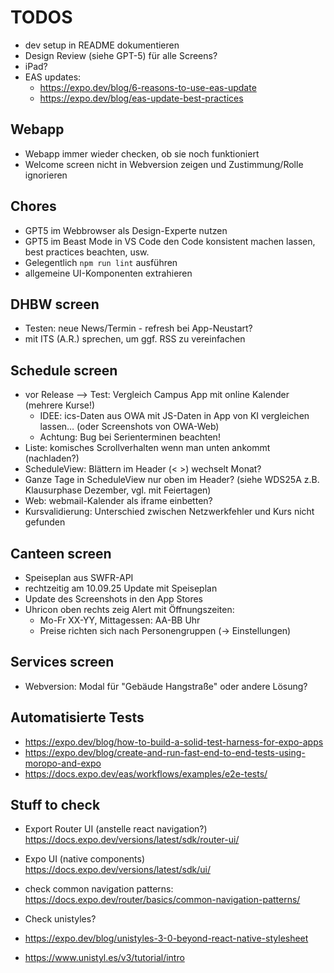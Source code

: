 # TODOS

- dev setup in README dokumentieren
- Design Review (siehe GPT-5) für alle Screens?
- iPad?
- EAS updates:
  - https://expo.dev/blog/6-reasons-to-use-eas-update
  - https://expo.dev/blog/eas-update-best-practices

## Webapp

- Webapp immer wieder checken, ob sie noch funktioniert
- Welcome screen nicht in Webversion zeigen und Zustimmung/Rolle ignorieren

## Chores

- GPT5 im Webbrowser als Design-Experte nutzen
- GPT5 im Beast Mode in VS Code den Code konsistent machen lassen, best practices beachten, usw.
- Gelegentlich `npm run lint` ausführen
- allgemeine UI-Komponenten extrahieren

## DHBW screen

- Testen: neue News/Termin - refresh bei App-Neustart?
- mit ITS (A.R.) sprechen, um ggf. RSS zu vereinfachen

## Schedule screen

- vor Release --> Test: Vergleich Campus App mit online Kalender (mehrere Kurse!)
  - IDEE: ics-Daten aus OWA mit JS-Daten in App von KI vergleichen lassen… (oder Screenshots von OWA-Web)
  - Achtung: Bug bei Serienterminen beachten!
- Liste: komisches Scrollverhalten wenn man unten ankommt (nachladen?)
- ScheduleView: Blättern im Header (< >) wechselt Monat?
- Ganze Tage in ScheduleView nur oben im Header? (siehe WDS25A z.B. Klausurphase Dezember, vgl. mit Feiertagen)
- Web: webmail-Kalender als iframe einbetten?
- Kursvalidierung: Unterschied zwischen Netzwerkfehler und Kurs nicht gefunden

## Canteen screen

- Speiseplan aus SWFR-API
- rechtzeitig am 10.09.25 Update mit Speiseplan
- Update des Screenshots in den App Stores
- Uhricon oben rechts zeig Alert mit Öffnungszeiten:
  - Mo-Fr XX-YY, Mittagessen: AA-BB Uhr
  - Preise richten sich nach Personengruppen (-> Einstellungen)

## Services screen

- Webversion: Modal für "Gebäude Hangstraße" oder andere Lösung?

## Automatisierte Tests

- https://expo.dev/blog/how-to-build-a-solid-test-harness-for-expo-apps
- https://expo.dev/blog/create-and-run-fast-end-to-end-tests-using-moropo-and-expo
- https://docs.expo.dev/eas/workflows/examples/e2e-tests/

## Stuff to check

- Export Router UI (anstelle react navigation?) https://docs.expo.dev/versions/latest/sdk/router-ui/
- Expo UI (native components) https://docs.expo.dev/versions/latest/sdk/ui/
- check common navigation patterns: https://docs.expo.dev/router/basics/common-navigation-patterns/
- Check unistyles?

- https://expo.dev/blog/unistyles-3-0-beyond-react-native-stylesheet
- https://www.unistyl.es/v3/tutorial/intro
